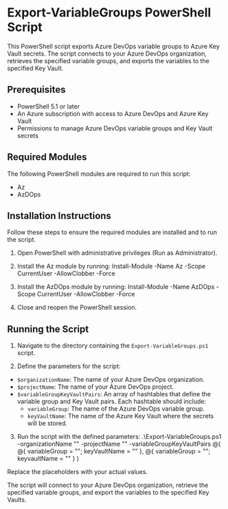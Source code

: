 # Export-VariableGroups PowerShell Script

This PowerShell script exports Azure DevOps variable groups to Azure Key Vault secrets. The script connects to your Azure DevOps organization, retrieves the specified variable groups, and exports the variables to the specified Key Vault.

## Prerequisites

- PowerShell 5.1 or later
- An Azure subscription with access to Azure DevOps and Azure Key Vault
- Permissions to manage Azure DevOps variable groups and Key Vault secrets

## Required Modules

The following PowerShell modules are required to run this script:

- Az
- AzDOps

## Installation Instructions

Follow these steps to ensure the required modules are installed and to run the script.

1. Open PowerShell with administrative privileges (Run as Administrator).

2. Install the Az module by running:
Install-Module -Name Az -Scope CurrentUser -AllowClobber -Force

3. Install the AzDOps module by running:
Install-Module -Name AzDOps -Scope CurrentUser -AllowClobber -Force


4. Close and reopen the PowerShell session.

## Running the Script

1. Navigate to the directory containing the `Export-VariableGroups.ps1` script.

2. Define the parameters for the script:

- `$organizationName`: The name of your Azure DevOps organization.
- `$projectName`: The name of your Azure DevOps project.
- `$variableGroupKeyVaultPairs`: An array of hashtables that define the variable group and Key Vault pairs. Each hashtable should include:
  - `variableGroup`: The name of the Azure DevOps variable group.
  - `keyVaultName`: The name of the Azure Key Vault where the secrets will be stored.

3. Run the script with the defined parameters:
.\Export-VariableGroups.ps1 -organizationName "<OrganizationName>" -projectName "<ProjectName>" -variableGroupKeyVaultPairs @( @{ variableGroup = "<VariableGroupName1>"; keyVaultName = "<KeyVaultName1>" }, @{ variableGroup = "<VariableGroupName2>"; keyvaultName = "<KeyVaultName2>" } )

Replace the placeholders with your actual values.

The script will connect to your Azure DevOps organization, retrieve the specified variable groups, and export the variables to the specified Key Vaults.

